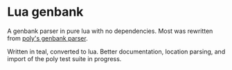 # Lua genbank

A genbank parser in pure lua with no dependencies. Most was rewritten from [poly's genbank parser](https://github.com/TimothyStiles/poly/blob/main/io/genbank/genbank.go).

Written in teal, converted to lua. Better documentation, location parsing, and import of the poly test suite in progress.
